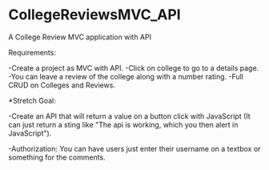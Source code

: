 # CollegeReviewsMVC_API
A College Review MVC application with API

Requirements:

-Create a project as MVC with API.
-Click on college to go to a details page.
-You can leave a review of the college along with a number rating.
-Full CRUD on Colleges and Reviews.

*Stretch Goal:

-Create an API that will return a value on a button click with JavaScript (It can just return a sting like 
"The api is working, which you then alert in JavaScript").

-Authorization: You can have users just enter their username on a textbox or something for the comments.
